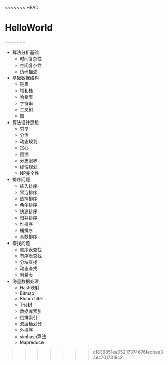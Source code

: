 <<<<<<< HEAD
# HelloWorld
=======

- 算法分析基础
  - 时间复杂性
  - 空间复杂性
  - 伪码描述
- 基础数据结构
  - 链表
  - 堆和栈
  - 哈希表
  - 字符串
  - 二叉树
  - 图
- 算法设计思想
  - 穷举
  - 分治
  - 动态规划
  - 贪心
  - 回溯
  - 分支限界
  - 线性规划
  - NP完全性
- 排序问题
  - 插入排序
  - 冒泡排序
  - 选择排序
  - 希尔排序
  - 快速排序
  - 归并排序
  - 堆排序
  - 桶排序
  - 基数排序
- 查找问题
  - 顺序表查找
  - 有序表查找
  - 分块查找
  - 动态查找
  - 哈希表
- 海量数据处理
  - Hash映射
  - Bitmap
  - Bloom filter
  - Trie树
  - 数据库索引
  - 倒排索引
  - 双层桶划分
  - 外排序
  - simhash算法
  - Mapreduce
>>>>>>> c1836851ee05217374676fedbee34ec7017819c2
